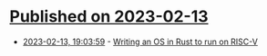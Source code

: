 # [Published on 2023-02-13](index.md)

* [2023-02-13, 19:03:59](https://lobste.rs/s/9dfhr6/writing_os_rust_run_on_risc_v) - [Writing an OS in Rust to run on RISC-V](https://gist.github.com/cb372/5f6bf16ca0682541260ae52fc11ea3bb)
